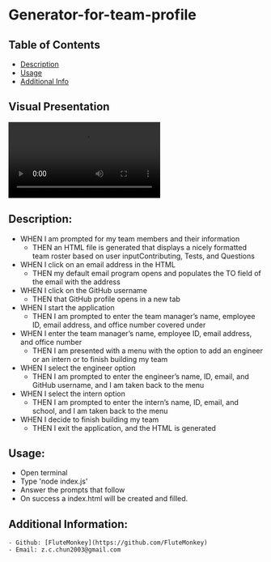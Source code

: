 # Generator-for-team-profile

  ## Table of Contents 
  - [Description](#description)
  - [Usage](#usage)
  - [Additional Info](#Additional-Information)

  ## Visual Presentation
  ![Team profile generator Demo](./assets/images/Untitled_%20Jul%2010%2C%202022%208_38%20PM.webm)
  
  ## Description:
  
  - WHEN I am prompted for my team members and their information
    - THEN an HTML file is generated that displays a nicely formatted team roster based on user inputContributing, Tests, and Questions
  - WHEN I click on an email address in the HTML
    - THEN my default email program opens and populates the TO field of the email with the address
  - WHEN I click on the GitHub username
    - THEN that GitHub profile opens in a new tab
  - WHEN I start the application
    - THEN I am prompted to enter the team manager’s name, employee ID, email address, and office number covered under
  - WHEN I enter the team manager’s name, employee ID, email address, and office number
    - THEN I am presented with a menu with the option to add an engineer or an intern or to finish building my team
  - WHEN I select the engineer option
    - THEN I am prompted to enter the engineer’s name, ID, email, and GitHub username, and I am taken back to the menu
  - WHEN I select the intern option
    - THEN I am prompted to enter the intern’s name, ID, email, and school, and I am taken back to the menu
  - WHEN I decide to finish building my team
    - THEN I exit the application, and the HTML is generated

  ## Usage:
  - Open terminal
  - Type 'node index.js'
  - Answer the prompts that follow
  - On success a index.html will be created and filled.

  ## Additional Information:
    - Github: [FluteMonkey](https://github.com/FluteMonkey)
    - Email: z.c.chun2003@gmail.com 